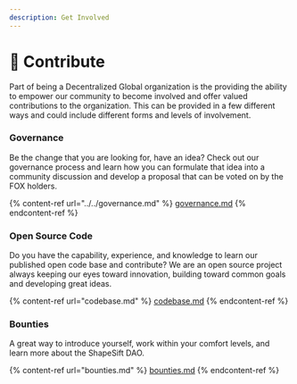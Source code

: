 ```yaml
---
description: Get Involved
---
```


# 🔄 Contribute

Part of being a Decentralized Global organization is the providing the ability to empower our community to become involved and offer valued contributions to the organization. This can be provided in a few different ways and could include different forms and levels of involvement.



### Governance&#x20;

Be the change that you are looking for, have an idea? Check out our governance process and learn how you can formulate that idea into a community discussion and develop a proposal that can be voted on by the FOX holders.

&#x20;

{% content-ref url="../../governance.md" %}
[governance.md](../../governance.md)
{% endcontent-ref %}

### Open Source Code

Do you have the capability, experience, and knowledge to learn our published open code base and contribute? We are an open source project always keeping our eyes toward innovation, building toward common goals and developing great ideas.&#x20;

{% content-ref url="codebase.md" %}
[codebase.md](codebase.md)
{% endcontent-ref %}

### Bounties

A great way to introduce yourself, work within your comfort levels, and learn more about the ShapeSift DAO.&#x20;

{% content-ref url="bounties.md" %}
[bounties.md](bounties.md)
{% endcontent-ref %}

